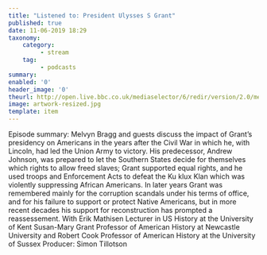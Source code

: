 ```yaml
---
title: "Listened to: President Ulysses S Grant"
published: true
date: 11-06-2019 18:29
taxonomy:
    category:
         - stream
    tag:
         - podcasts
summary:
enabled: '0'
header_image: '0'
theurl: http://open.live.bbc.co.uk/mediaselector/6/redir/version/2.0/mediaset/audio-nondrm-download/proto/http/vpid/p07br3jk.mp3
image: artwork-resized.jpg
template: item
---
```

 
Episode summary: Melvyn Bragg and guests discuss the impact of Grant’s presidency on Americans in the years after the Civil War in which he, with Lincoln, had led the Union Army to victory. His predecessor, Andrew Johnson, was prepared to let the Southern States decide for themselves which rights to allow freed slaves; Grant supported equal rights, and he used troops and Enforcement Acts to defeat the Ku klux Klan which was violently suppressing African Americans. In later years Grant was remembered mainly for the corruption scandals under his terms of office, and for his failure to support or protect Native Americans, but in more recent decades his support for reconstruction has prompted a reassessement. With Erik Mathisen Lecturer in US History at the University of Kent Susan-Mary Grant Professor of American History at Newcastle University and Robert Cook Professor of American History at the University of Sussex Producer: Simon Tillotson
